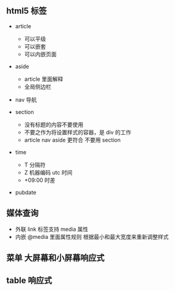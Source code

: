 ## html5 标签

- article

  - 可以平级
  - 可以嵌套
  - 可以内嵌页面

- aside

  - article 里面解释
  - 全局侧边栏

- nav 导航
- section

  - 没有标题的内容不要使用
  - 不要之作为将设置样式的容器，是 div 的工作
  - article nav aside 更符合 不要用 section

- time

  - T 分隔符
  - Z 机器编码 utc 时间
  - +09:00 时差

- pubdate

## 媒体查询

- 外联 link 标签支持 media 属性
- 内嵌 @media 里面属性规则 根据最小和最大宽度来重新调整样式

## 菜单 大屏幕和小屏幕响应式

## table 响应式
